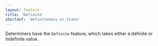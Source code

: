 ```yaml
---
layout: feature
title: 'Definite'
shortdef: 'definiteness or state'
---
```


Determiners have the  `Definite` feature, which takes either a definite or indefinite value.
